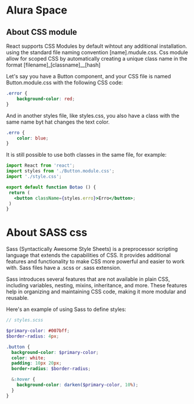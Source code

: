 # Alura Space

## About CSS module 

React supports CSS Modules by default wihtout any additional installation. using 
the standard file naming convention [name].mudule.css. Css module allow for scoped
CSS by automatically creating a unique class name in the format 
[filename]_[classname]__[hash]


Let's say you have a Button component, and your CSS file is 
named Button.module.css with the following CSS code:

```css
.error {
    background-color: red;
}
```

And in another styles file, like styles.css, you also have a class with the 
same name byt hat changes the text color. 


```css
.erro {
    color: blue;
}
```

It is still possible to use both classes in the same file, for example:

```jsx
import React from 'react';
import styles from './Button.module.css';
import './style.css'; 

export default function Botao () {
 return (
   <button className={styles.erro}>Erro</button>;
 )
}
```

# About SASS css 

Sass (Syntactically Awesome Style Sheets) is a preprocessor scripting language that extends the capabilities of CSS. It provides additional features and functionality to make CSS more powerful and easier to work with. Sass files have a .scss or .sass extension.

Sass introduces several features that are not available in plain CSS, including variables, nesting, mixins, inheritance, and more. These features help in organizing and maintaining CSS code, making it more modular and reusable.

Here's an example of using Sass to define styles:

```scss
// styles.scss

$primary-color: #007bff;
$border-radius: 4px;

.button {
  background-color: $primary-color;
  color: white;
  padding: 10px 20px;
  border-radius: $border-radius;

  &:hover {
    background-color: darken($primary-color, 10%);
  }
}

```